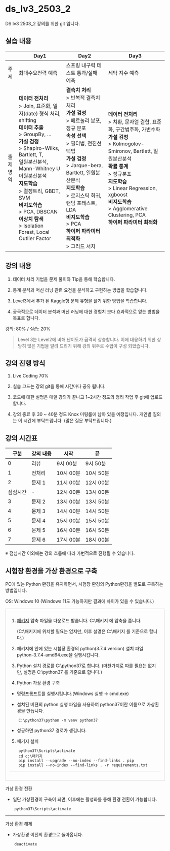 # ds_lv3_2503_2
DS lv3 2503_2 강의를 위한 git 입니다.

## 실습 내용

||Day1|Day2|Day3|
|---|----|----|----|
|주제|최대수요전력 예측|스프링 내구력 테스트 통과/실패 예측|세탁 지수 예측|
|출제<br/>영역|**데이터 전처리**<br/>> Join, 표준화, 일자(date) 형식 처리, shifting<br/>**데이터 추출**<br/>> GroupBy, …<br/>**가설 검정**<br/>> Shapiro-Wilks, Bartlett, T,<br/>일원분산분석, Mann-Whitney U<br/>이원분산분석<br/>**지도학습**<br/>> 결정트리, GBDT, SVM<br/>**비지도학습**<br/>> PCA, DBSCAN <br/>**이상치 탐색**<br/>> Isolation Forest, Local Outlier Factor|**결측치 처리**<br/>> 반복적 결측치 처리<br/>**가설 검정**<br/>> 베르눌리 분포,  정규 분포<br/>**속성 선택**<br/>> 필터법, 전진선택법<br/>**가설 검정**<br/>> Jarque-bera, Bartlett, 일원분산분석<br/>**지도학습**<br/>> 로지스틱 회귀, 랜덤 포레스트, LDA<br/>**비지도학습**<br/>> PCA<br/>**하이퍼 파라미터 최적화**<br/>> 그리드 서치|**데이터 전처리**<br/>> 치환, 문자열 결합, 표준화, 구간범주화, 가변수화<br/>**가설 검정**<br/>> Kolmogolov-Smironov, Bartlett, 일원분산분석<br/>**확률 통계**<br/>> 정규분포<br/>**지도학습**<br/>> Linear Regression, xgboost<br/>**비지도학습**<br/>> Agglomerative Clustering, PCA<br/>**하이퍼 파라미터 최적화**<br/>|

## 강의 내용

1. 데이터 처리 기법을 문제 풀이와 Tip을 통해 학습합니다.

2. 통계 분석과 머신 러닝 관련 요건을 분석하고 구현하는 방법을 학습합니다. 

3. Level3에서 추가 된 Kaggle형 문제 유형을 풀기 위한 방법을 학습합니다.

4. 궁극적으로 데이터 분석과 머신 러닝에 대한 경험치 보다 효과적으로 얻는 방법을 목표로 합니다.

강의: 80% / 실습: 20%

> Level 3는 Level2에 비해 난이도가 급격히 상승합니다. 이에 대응하기 위한 상당히 많은 기법을 알려 드리기 위해 강의 위주로 수업이 구성 되었습니다.


## 강의 진행 방식

1. Live Coding 70%

2. 실습 코드는 강의 git을 통해 시간마다 공유 됩니다.

3. 코드에 대한 설명은 매일 강의가 끝나고 1~2시간 정도의 정리 작업 후 git에 업로드합니다.

4. 강의 종료 후 30 ~ 40분 정도 Knox 미팅룸에 남아 있을 예정입니다. 개인별 질의는 이 시간에 부탁드립니다. (많은 질문 부탁드립니다.)


## 강의 시간표

|구분|강의 내용|시작|끝|
|----|---------|----|--|
|0|리뷰|9시 00분| 9시 50분|
|1|전처리|10시 00분| 10시 50분|
|2|문제 1|11시 00분| 12시 00분|
|점심시간|-|12시 00분| 13시 00분|
|3|문제 2|13시 00분| 13시 50분|
|4|문제 3|14시 00분| 14시 50분|
|5|문제 4|15시 00분| 15시 50분|
|6|문제 5|16시 00분| 16시 50분|
|7|문제 6|17시 00분| 18시 00분|

※ 점심시간 이외에는 강의 흐름에 따라 가변적으로 진행될 수 있습니다. 

## 시험장 환경을 가상 환경으로 구축

PC에 있는 Python 환경을 유지하면서, 시험장 환경의 Python환경을 별도로 구축하는 방법입니다.

OS: Windows 10 (Windows 11도 가능하지만 결과에 차이가 있을 수 있습니다.)

<div style="border: 1px solid #ddd; padding: 12px; margin-top: 10px;">

1. [패키지](https://drive.google.com/file/d/1zhyIoMbSq7ZTwf6AnwiIIXtQ1qMqEWlK/view?usp=drive_link) 압축 파일을 다운로드 받습니다.  C:\패키지 에 압축을 풉니다.

   (C:\패키지에 위치할 필요는 없지만, 이후 설명은 C:\패키지 를 기준으로 합니다.)


2. 패키지에 안에 있는 시험장 환경의 python(3.7.4 version) 설치 파일 python-3.7.4-amd64.exe을 실행시킵니다.


3. Python 설치 경로를 C:\python37로 합니다. (마찬가지로 따를 필요는 없지만, 설명은 C:\python37 를 기준으로 합니다.)


4. Python 가상 환경 구축

- 명령프롬프트를 실행시킵니다.(Windows 실행 → cmd.exe)


- 설치된 버젼의 python 실행 파일을 사용하여 python37이란 이름으로 가상환경을 만듭니다.

```
    C:\python37\python -m venv python37
```

- 성공하면 python37 경로가 생깁니다.


5. 패키지 설치

```
    python37\Scripts\activate
    cd c:\패키지
    pip install --upgrade --no-index --find-links . pip
    pip install --no-index --find-links . -r requirements.txt
```

-------------------------------------------------------------------
    
</div>

가상 환경 전환 

- 일단 가상환경이 구축이 되면, 이후에는 활성화를 통해 환경 전환이 가능합니다.

```
    python37\Scripts\activate 
```

----------------------------------

가상 환경 해제

- 가상환경 이전의 환경으로 돌아옵니다.

```
    deactivate
```
